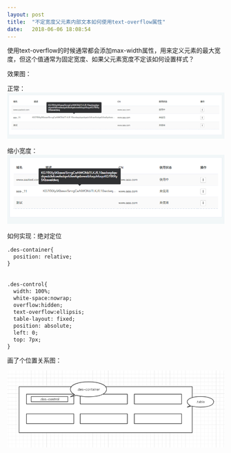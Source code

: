 ```yaml
---
layout: post
title:  "不定宽度父元素内部文本如何使用text-overflow属性"
date:   2018-06-06 18:08:54
---
```


使用text-overflow的时候通常都会添加max-width属性，用来定义元素的最大宽度，但这个值通常为固定宽度、如果父元素宽度不定该如何设置样式？

效果图：

正常：
![](../pics/宽度不定使用text-overflow2.png)

缩小宽度：
![](../pics/宽度不定使用text-overflow1.png)

如何实现：绝对定位

	.des-container{
      position: relative;
    }
    
    
    .des-control{
      width: 100%;
      white-space:nowrap;
      overflow:hidden;
      text-overflow:ellipsis;
      table-layout: fixed;
      position: absolute;
      left: 0;
      top: 7px;
    }
    
    
 
 画了个位置关系图：
 
 ![](../pics/宽度不定使用text-overflow3.png)